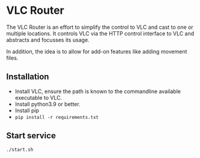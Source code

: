 # VLC Router
The VLC Router is an effort to simplify the control to VLC and cast to one or multiple locations. It controls VLC via the HTTP control interface to VLC and abstracts and focusses its usage.

In addition, the idea is to allow for add-on features like adding movement files.


## Installation
- Install VLC, ensure the path is known to the commandline available executable to VLC.
- Install python3.9 or better.
- Install pip
- `pip install -r requirements.txt`

## Start service
```bash
./start.sh
```